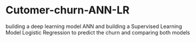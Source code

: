 # Cutomer-churn-ANN-LR
building a deep learning model ANN  and building a Supervised Learning Model Logistic Regression to predict the churn and comparing both models
